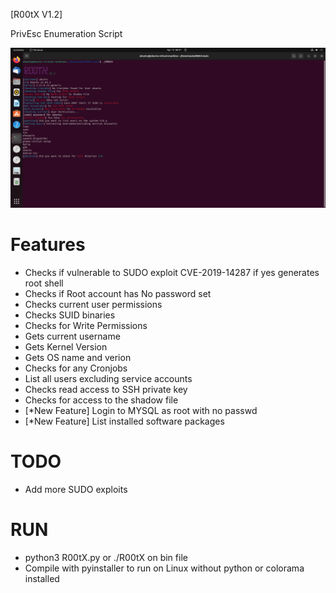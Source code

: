 
[R00tX V1.2]

PrivEsc Enumeration Script

<img src="https://github.com/darkseid-security/R00tX/blob/main/Screenshots/rootx3.png">

Features
============
 + Checks if vulnerable to SUDO exploit CVE-2019-14287 if yes generates root shell
 + Checks if Root account has No password set
 + Checks current user permissions
 + Checks SUID binaries
 + Checks for Write Permissions 
 + Gets current username
 + Gets Kernel Version
 + Gets OS name and verion
 + Checks for any Cronjobs
 + List all users excluding service accounts
 + Checks read access to SSH private key
 + Checks for access to the shadow file
 + [*New Feature] Login to MYSQL as root with no passwd
 + [*New Feature] List installed software packages 
 
TODO
============
 + Add more SUDO exploits
 
RUN
============
 + python3 R00tX.py or ./R00tX on bin file
 + Compile with pyinstaller to run on Linux without python or colorama installed
